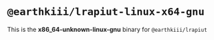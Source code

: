 # `@earthkiii/lrapiut-linux-x64-gnu`

This is the **x86_64-unknown-linux-gnu** binary for `@earthkiii/lrapiut`
